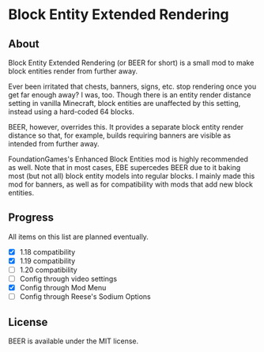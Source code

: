 # Block Entity Extended Rendering

## About

Block Entity Extended Rendering (or BEER for short) is a small mod to make block entities render from further away.

Ever been irritated that chests, banners, signs, etc. stop rendering once you get far enough away? I was, too. Though there is an entity render distance setting in vanilla Minecraft, block entities are unaffected by this setting, instead using a hard-coded 64 blocks.

BEER, however, overrides this. It provides a separate block entity render distance so that, for example, builds requiring banners are visible as intended from further away.

FoundationGames's Enhanced Block Entities mod is highly recommended as well. Note that in most cases, EBE supercedes BEER due to it baking most (but not all) block entity models into regular blocks. I mainly made this mod for banners, as well as for compatibility with mods that add new block entities.

## Progress

All items on this list are planned eventually.
- [x] 1.18 compatibility
- [x] 1.19 compatibility
- [ ] 1.20 compatibility
- [ ] Config through video settings
- [x] Config through Mod Menu
- [ ] Config through Reese's Sodium Options

## License

BEER is available under the MIT license.
